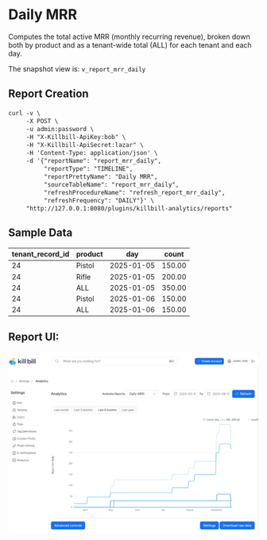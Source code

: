# Daily MRR

Computes the total active MRR (monthly recurring revenue), broken down both by product and as a tenant-wide total (ALL) for each tenant and each day.

The snapshot view is: `v_report_mrr_daily`

## Report Creation

```
curl -v \
     -X POST \
     -u admin:password \
     -H "X-Killbill-ApiKey:bob" \
     -H "X-Killbill-ApiSecret:lazar" \
     -H 'Content-Type: application/json' \
     -d '{"reportName": "report_mrr_daily",
          "reportType": "TIMELINE",
          "reportPrettyName": "Daily MRR",
          "sourceTableName": "report_mrr_daily",
          "refreshProcedureName": "refresh_report_mrr_daily",
          "refreshFrequency": "DAILY"}' \
     "http://127.0.0.1:8080/plugins/killbill-analytics/reports"
```

## Sample Data

| tenant_record_id | product | day        | count  |
| ---------------- | ------- | ---------- |--------|
| 24               | Pistol  | 2025-01-05 | 150.00 |
| 24               | Rifle   | 2025-01-05 | 200.00 |
| 24               | ALL     | 2025-01-05 | 350.00 |
| 24               | Pistol  | 2025-01-06 | 150.00 |
| 24               | ALL     | 2025-01-06 | 150.00 |


## Report UI:

![daily-mrr.png](daily-mrr.png)